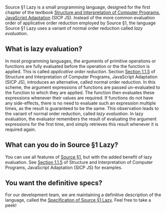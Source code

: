 Source §1 Lazy is a small programming language, designed for the first chapter
of the textbook
<a href="https://sicp.comp.nus.edu.sg">Structure and Interpretation
of Computer Programs, JavaScript Adaptation</a> (SICP JS).
Instead of the more common evaluation order of applicative order reduction
employed by Source §1, the language Source §1 Lazy uses a variant of
normal order reduction called <EM>lazy evaluation</EM>.

## What is lazy  evaluation?

In most programming languages, the arguments of primitive operations
or functions are fully evaluated before the operation or the 
the function is applied. This is called <EM>applicative order reduction</EM>.
Section 
<a href="https://sicp.comp.nus.edu.sg/chapters/84">Section 1.1.5</a>
of Structure and Interpretation of Computer Programs, JavaScript Adaptation
(SICP JS), introduces an alternative, called normal order reduction. In
this scheme, the argument expressions of functions are passed un-evaluated
to the function to which they are applied. The function then evaluates
these expressions whenever their values are required. If functions
do not have any side-effects, there is no need to evaluate such an expression
multiple times, as the result is guaranteed to be the same. This observation
leads to the variant of normal order reduction, called <EM>lazy evaluation</EM>.
In lazy evaluation, the evaluator remembers the result of evaluating the
argument expressions for the first time, and simply retrieves this result
whenever it is required again.

## What can you do in Source §1 Lazy?

You can use all features of
<a href="../source_1/">Source §1</a>, but with the added
benefit of lazy evaluation. See 
<a href="https://sicp.comp.nus.edu.sg/chapters/7">Section 1.1.5</a>
of Structure and Interpretation of Computer Programs, JavaScript Adaptation
(SICP JS) for examples.

## You want the definitive specs?

For our development team, we are maintaining a definitive description
of the language, called the
<a href="../source_1_lazy.pdf">Specification of Source §1 Lazy</a>.
Feel free to take a peek!


